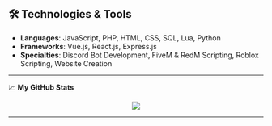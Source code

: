 
## 🛠️ Technologies & Tools
- **Languages**: JavaScript, PHP, HTML, CSS, SQL, Lua, Python
- **Frameworks**: Vue.js, React.js, Express.js
- **Specialties**: Discord Bot Development, FiveM & RedM Scripting, Roblox Scripting, Website Creation

---

📈 **My GitHub Stats**

<div style="display: flex; justify-content: center;">
  <img src="https://github-readme-stats.vercel.app/api?username=ScrachStack&include_all_commits=true&count_private=true&show_icons=true&line_height=20&title_color=7A7ADB&icon_color=2234AE&text_color=D3D3D3&bg_color=0,000000,130F40"Github Stats">
</div>

--- 

